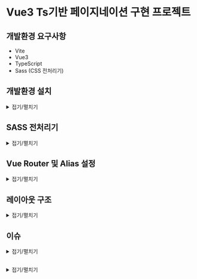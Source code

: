 # Vue3 Ts기반 페이지네이션 구현 프로젝트

## 개발환경 요구사항
- Vite
- Vue3
- TypeScript
- Sass (CSS 전처리기)

## 개발환경 설치
<details>
<summary>접기/펼치기</summary>
<br>

- Vite 프로젝트 생성 명령어
  ```bash
  > npm create vite@latest
  ```

- 패키지 설치 확인 (y입력)
  ```bash
  Need to install the following packages:
    create-vite@6.5.0
  Ok to proceed? (y) y
  ```
  
- 프레임워크 선택 - Vue 
  ```bash
  │
  ◇  Project name:
  │  vue3-vite-9din-pagenation-ts
  │
  ◆  Select a framework:
  │  ○ Vanilla
  │  ● Vue
  │  ○ React
  │  ○ Preact
  │  ○ Lit
  │  ○ Svelte
  │  ○ Solid
  │  ○ Qwik
  │  ○ Angular
  │  ○ Marko
  │  ○ Others
  └
  ```
  
- 세부옵션 - 언어 TypeScript 선택  
  ```bash
  ◆  Select a variant:
  │  ● TypeScript
  │  ○ JavaScript
  │  ○ Official Vue Starter ↗
  │  ○ Nuxt ↗
  └
  ```

- 프로젝트 의존성 패키지 설치
  ```bash
  npm install
  ```

- Vite 개발 서버를 실행
  ```bash
  npm run dev
  ```

- 전체 내용
  ```bash
  > npm create vite@latest
  Need to install the following packages:
    create-vite@6.5.0
  Ok to proceed? (y) y
  │
  ◇  Project name:
  │  vue3-vite-9din-pagenation-ts
  │
  ◇  Select a framework:
  │  Vue
  │
  ◇  Select a variant:
  │  TypeScript
  │
  ◇  Scaffolding project in C:\Programming\workspace_vs\vue3-vite-9din-pagenation-ts...
  │
  └  Done. Now run:

    cd vue3-vite-9din-pagenation-ts
    npm install
    npm run dev
  ```  
</details>

## SASS 전처리기
<details>
<summary>접기/펼치기</summary>
<br>

- sass 패키지 전역 설치
  ```bash
  npm install -g sass
  ```

- App.vue 컴포넌트 scoped style css 적용
  ```vue
  <style scoped>
  .page {
    display: flex;
    align-items: center;
    justify-items: center;

    width: 100%;
    height: 100vh;

    background-color: black;
    color: white;
  }
  </style>
  ```

- 오류 발생
  ```
  [vite] Internal server error: Preprocessor dependency "sass-embedded" not found. Did you install it? Try `npm install -D sass-embedded`.
    Plugin: vite:css
    File: C:/Programming/workspace_vs/vue3-vite-9din-pagenation-ts/src/assets/styles/main.scss
        at loadPreprocessorPath (file:///C:/Programming/workspace_vs/vue3-vite-9din-pagenation-ts/node_modules/vite/dist/node/chunks/dep-DBxKXgDP.js:44262:13)
        at loadSassPackage (file:///C:/Programming/workspace_vs/vue3-vite-9din-pagenation-ts/node_modules/vite/dist/node/chunks/dep-DBxKXgDP.js:44277:19)
        at process (file:///C:/Programming/workspace_vs/vue3-vite-9din-pagenation-ts/node_modules/vite/dist/node/chunks/dep-DBxKXgDP.js:44553:27)
        at compileCSSPreprocessors (file:///C:/Programming/workspace_vs/vue3-vite-9din-pagenation-ts/node_modules/vite/dist/node/chunks/dep-DBxKXgDP.js:43590:34)
        at compileCSS (file:///C:/Programming/workspace_vs/vue3-vite-9din-pagenation-ts/node_modules/vite/dist/node/chunks/dep-DBxKXgDP.js:43634:38)
        at TransformPluginContext.handler (file:///C:/Programming/workspace_vs/vue3-vite-9din-pagenation-ts/node_modules/vite/dist/node/chunks/dep-DBxKXgDP.js:42965:17)
        at EnvironmentPluginContainer.transform (file:///C:/Programming/workspace_vs/vue3-vite-9din-pagenation-ts/node_modules/vite/dist/node/chunks/dep-DBxKXgDP.js:42295:19)
        at loadAndTransform (file:///C:/Programming/workspace_vs/vue3-vite-9din-pagenation-ts/node_modules/vite/dist/node/chunks/dep-DBxKXgDP.js:35735:49)
        at async viteTransformMiddleware (file:///C:/Programming/workspace_vs/vue3-vite-9din-pagenation-ts/node_modules/vite/dist/node/chunks/dep-DBxKXgDP.js:37250:24)
  ```

- 오류대응: sass 패키지 dev디펜던시 설치
  ```bash
  npm install --save-dev sass
  ```

</details>

## Vue Router 및 Alias 설정
<details>
<summary>접기/펼치기</summary>
<br>

- Vue Router 패키지 의존성 설치
  ```bash
  npm install vue-router@4
  ```

- src 디렉토리 하위에 `routes/index.ts` 파일을 구성한다.
  - 기존 js방식
    ```js
    import {createRouter, createWebHashHistory} from 'vue-router'
    const routes = [
      {
        path: '/',
        name: 'Home',
        component: () => import('@pages/index.vue')
      }
    ]
    const router = createRouter({
      history: createWebHashHistory(),
      routes,
    })
    export default router
    ```

  - ts방식
    ```ts
    import {createRouter, createWebHashHistory, RouteRecordRaw} from 'vue-router'
    const routes: Array<RouteRecordRaw> = [
      {
        path: '/',
        name: 'Home',
        component: () => import('@pages/index.vue')
      }
    ]
    const router = createRouter({
      history: createWebHashHistory(),
      routes,
    })
    export default router
    ```
    1. RouteRecordRaw 플러그인 import
    2. routes의 타입을 `Array<RouteRecordRaw>` 와 같이 배열 타입으로 타입 정의
    3. main.ts 파일에서 router import후 메소드 체이닝으로 use 등록
      ```ts
      import {createApp} from 'vue'
      import App from './App.vue'
      import router from './routes/index'
      createApp(App).use(router).mount('#app')
      ```
      
  - RouteRecordRaw 오류 발생
    ```
    'RouteRecordRaw' is a type and must be imported using a type-only import when 'verbatimModuleSyntax' is enabled.ts(1484)
    ```

  - 대응
    ```ts
    import {createRouter, createWebHashHistory} from 'vue-router'
    import type { RouteRecordRaw } from 'vue-router'
    const routes: Array<RouteRecordRaw> = [
      {
        path: '/',
        name: 'Home',
        component: () => import('@pages/index.vue')
      }
    ]
    const router = createRouter({
      history: createWebHashHistory(),
      routes,
    })
    export default router
    ```

  - vite-env.d.ts : .vue 확장자 파일들의 타입 정의 설정(생략 가능)
    ```ts
    /// <reference types="vite/client" />

    declare module '*.vue' {
      import type { DefineComponent } from "vue";

      const component: DefineComponent<{}, {}, any>
      
      export default component
    }
    ```

    - scss (css 전처리) 전역 적용 설정
      1. main.ts의 main.scss import 제거
      2. vite.config.ts - 전역 설정 등록
        - defineConfig - css 옵션 등록
          ```ts
          import { defineConfig } from 'vite'
          import vue from '@vitejs/plugin-vue'

          // https://vite.dev/config/
          export default defineConfig({
            plugins: [vue()],
            css: {
              preprocessorOptions: {
                scss: {
                  additionalData: `@import "./src/assets/styles/main.scss";`
                }
              }
            }
          })
          ```
      3. vite.config.ts - root 디렉토리 alias 설정
        - defineConfig - resolve 옵션 등록 (보통 ~나 @를 많이 사용함.)
          ```ts
          import { defineConfig } from 'vite'
          import vue from '@vitejs/plugin-vue'
          import { fileURLToPath, URL } from 'url'

          // https://vite.dev/config/
          export default defineConfig({
            plugins: [vue()],
            resolve: {
              alias: {
                '@': fileURLToPath(new URL('./src', import.meta.url)),
              }
            },
            css: {
              preprocessorOptions: {
                scss: {
                  additionalData: `@import "./src/assets/styles/main.scss";`
                }
              }
            }
          })
          ```

        - 이슈
          1. Cannot find module 'url' or its corresponding type declarations.ts(2307)
          2. Property 'url' does not exist on type 'ImportMeta'.ts(2339)
          - 대응
            ```
            npm install @types/node
            ```

      4. vite.config.ts - 잔여 alias 설정
        - defineConfig - resolve 옵션
          ```ts
          import { defineConfig } from 'vite'
          import vue from '@vitejs/plugin-vue'
          import { fileURLToPath, URL } from 'url'

          // https://vite.dev/config/
          export default defineConfig({
            plugins: [vue()],
            resolve: {
              alias: {
                '@': fileURLToPath(new URL('./src', import.meta.url)),
                '@apis': fileURLToPath(new URL('./src/apis', import.meta.url)),
                '@assets': fileURLToPath(new URL('./src/assets', import.meta.url)),
                '@components': fileURLToPath(new URL('./src/components', import.meta.url)),
                '@pages': fileURLToPath(new URL('./src/pages', import.meta.url)),
                '@routes': fileURLToPath(new URL('./src/routes', import.meta.url)),
                '@store': fileURLToPath(new URL('./src/store', import.meta.url)),
              }
            },
            css: {
              preprocessorOptions: {
                scss: {
                  additionalData: `@import "./src/assets/styles/main.scss";`
                }
              }
            }
          })
          ```
      5. tsconfig.json - alias js 컴파일 옵션 추가
        ```json
        {
          "compilerOptions": {
            "baseUrl": ".",
            "paths": {
              "@": ["src/*"],
              "@apis": ["src/apis/*"],
              "@assets": ["src/assets/*"],
              "@components": ["src/components/*"],
              "@pages": ["src/pages/*"],
              "@routes": ["src/routes/*"],
              "@store": ["src/store/*"],
            }
          }
        }
        ```
    - **이슈** : npm run dev로 node서버 기동시 아래와 같은 오류가 발생
      ```
      [plugin:vite:css] [sass] Can't find stylesheet to import.
        ╷
      1 │ @import "./src/assets/styles/main.scss";
        │         ^^^^^^^^^^^^^^^^^^^^^^^^^^^^^^^
        ╵
        src\pages\index.vue 1:9  root stylesheet
      C:/Programming/workspace_vs/vue3-vite-9din-pagenation-ts/src/pages/index.vue:1:9
      ```
    - **해결** : AI 활용으로 문제해결, vite.config.ts 파일에서 아래와같이 ./src 대신 @로 적용.
      ```ts
      export default defineConfig({
        plugins: [vue()],
        resolve: {
          alias: {
            '@': fileURLToPath(new URL('./src', import.meta.url)),
            '@apis': fileURLToPath(new URL('./src/apis', import.meta.url)),
            '@assets': fileURLToPath(new URL('./src/assets', import.meta.url)),
            '@components': fileURLToPath(new URL('./src/components', import.meta.url)),
            '@pages': fileURLToPath(new URL('./src/pages', import.meta.url)),
            '@routes': fileURLToPath(new URL('./src/routes', import.meta.url)),
            '@store': fileURLToPath(new URL('./src/store', import.meta.url)),
          }
        },
        css: {
          preprocessorOptions: {
            scss: {
              additionalData: `@import "@/assets/styles/main.scss";`
            }
          }
        }
      })
      ```


</details>

## 레이아웃 구조
<details>
<summary>접기/펼치기</summary>
<br>

### 컬러 헥사코드 정의
사용될 컬러 코드를 아래와 같이 미리 세팅 해 놓으면 전역에서 변수처럼 사용할 수 있기 때문에 편리해진다.
- [color.scss](src/assets/styles/color.scss)
  ```scss
  // COLOR WHITE
  $color-white-000: #ffffff;
  $color-white-100: #ffffff;

  // COLOR BLUE
  $color-blue-000: #1661a9;

  // COLOR BLACK
  $color-blakc-900: #000000;
  ```

### `MBC1961굴림` 폰트 import
1. 구글에 [눈누폰트](https://noonnu.cc/font_page/pick) 검색
2. 접속 후 MBC를 검색
3. `MBC1961굴림` 클릭
4. 우측 웹 폰트로 사용 영역의 font-face 코드를 복사
  ```
  @font-face {
    font-family: 'MBC1961GulimM';
    src: url('https://fastly.jsdelivr.net/gh/projectnoonnu/noonfonts_2304-01@1.0/MBC1961GulimM.woff2') format('woff2');
    font-weight: normal;
    font-style: normal;
  }
  ```
5. [font.scss](src/assets/styles/font.scss) 파일에 붙여넣기.  

### `스위트` 폰트 import
1. 구글에 [눈누폰트](https://noonnu.cc/font_page/pick) 검색
2. 접속 후 MBC를 검색
3. `스위트` 클릭
4. 우측 웹 폰트로 사용 영역의 font-face 코드를 복사
  ```
  @font-face {
    font-family: 'SUITE-Regular';
    src: url('https://fastly.jsdelivr.net/gh/projectnoonnu/noonfonts_2304-2@1.0/SUITE-Regular.woff2') format('woff2');
    font-weight: 400;
    font-style: normal;
  }
  ```
5. [font.scss](src/assets/styles/font.scss) 파일에 붙여넣기.  

</details>

## 이슈
<details>
<summary>접기/펼치기</summary>
<br>

- #### vue3 vetur component 모듈 참조 이슈
  ```
  Cannot find module '@경로/컴포넌트명.vue' or its corresponding type declarations.Vetur(2307)
  ```
  위 이슈는 vue3 프로젝트에서 vetur 플러그인으로 인해 발생하는 이슈이다.

- 이슈대응 방안: 해당 프로젝트에 한해 선택적 vetur plugin OFF
  루트 경로에서 .vscode 디렉토리 하위에 settings.json을 추가하고 아래 옵션을 추가한다. 
  ```
  {
    "vetur.validation.template": false,
    "vetur.validation.style": false,
    "vetur.validation.script": false
  }
  ```
</details>

##
<details>
<summary>접기/펼치기</summary>
<br>
</details>